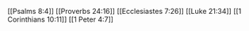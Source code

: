 [[Psalms 8:4]]
[[Proverbs 24:16]]
[[Ecclesiastes 7:26]]
[[Luke 21:34]]
[[1 Corinthians 10:11]]
[[1 Peter 4:7]]
